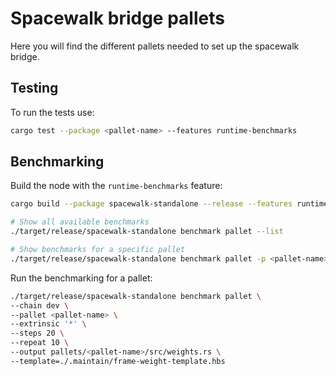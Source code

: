 # Spacewalk bridge pallets

Here you will find the different pallets needed to set up the spacewalk bridge.

## Testing

To run the tests use:

```bash
cargo test --package <pallet-name> --features runtime-benchmarks
```

## Benchmarking

Build the node with the `runtime-benchmarks` feature:

```bash
cargo build --package spacewalk-standalone --release --features runtime-benchmarks
```

```bash
# Show all available benchmarks
./target/release/spacewalk-standalone benchmark pallet --list

# Show benchmarks for a specific pallet
./target/release/spacewalk-standalone benchmark pallet -p <pallet-name> -e '*' --list
```

Run the benchmarking for a pallet:

```bash
./target/release/spacewalk-standalone benchmark pallet \
--chain dev \
--pallet <pallet-name> \
--extrinsic '*' \
--steps 20 \
--repeat 10 \
--output pallets/<pallet-name>/src/weights.rs \
--template=./.maintain/frame-weight-template.hbs
```
